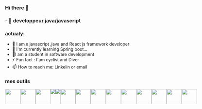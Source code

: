 ### Hi there 👋
### - 🌱 developpeur java/javascript
### actualy: 
 - 💬 I am a javascript ,java and React js framework developer
 - 🌱 I'm currently learning Spring boot...
 - 👯I am a student in software development
 - ⚡ Fun fact : I'am cyclist and Diver
 - 📫 How to reach me: Linkelin or email
###  mes outils
 <div style="display:flex">
   <img src="https://cdn.jsdelivr.net/gh/devicons/devicon/icons/javascript/javascript-original.svg" width="50px" height="50px" />
  <img src="https://cdn.jsdelivr.net/gh/devicons/devicon/icons/react/react-original.svg" width="50px" height="50px" />
  <img src="https://cdn.jsdelivr.net/gh/devicons/devicon/icons/redux/redux-original.svg"  width="50px" height="50px" />
  <img src="https://cdn.jsdelivr.net/gh/devicons/devicon/icons/flutter/flutter-original.svg" />
  <img src="https://cdn.jsdelivr.net/gh/devicons/devicon/icons/dart/dart-original.svg" />        
 <img src="https://cdn.jsdelivr.net/gh/devicons/devicon/icons/sass/sass-original.svg"  width="50px" height="50px"/>
 <img src="https://cdn.jsdelivr.net/gh/devicons/devicon/icons/css3/css3-original.svg"  width="50px" height="50px" />
     <img src="https://cdn.jsdelivr.net/gh/devicons/devicon/icons/html5/html5-original.svg" width="50px" height="50px"   />
      <img src="https://cdn.jsdelivr.net/gh/devicons/devicon/icons/php/php-original.svg"  width="50px" height="50px" />
       <img src="https://cdn.jsdelivr.net/gh/devicons/devicon/icons/mysql/mysql-original.svg"  width="50px" height="50px" />
       <img src="https://cdn.jsdelivr.net/gh/devicons/devicon/icons/nodejs/nodejs-original-wordmark.svg"  width="50px" height="50px" />
      <img src="https://cdn.jsdelivr.net/gh/devicons/devicon/icons/mongodb/mongodb-original.svg"  width="50px" height="50px" />
     <img src="https://cdn.jsdelivr.net/gh/devicons/devicon/icons/java/java-original.svg"  width="50px" height="50px" />
      <img src="https://cdn.jsdelivr.net/gh/devicons/devicon/icons/vscode/vscode-original.svg"  width="50px" height="50px" />
          
  </div>
